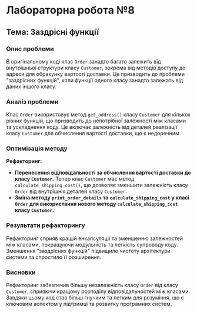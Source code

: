 # Лабораторна робота №8
## Тема: Заздрісні функції

### Опис проблеми
В оригінальному коді клас `Order` занадто багато залежить від внутрішньої структури класу `Customer`, зокрема від методів доступу до адреси для обрахунку вартості доставки. Це призводить до проблеми "заздрісних функцій", коли функції одного класу занадто залежать від даних іншого класу.

### Аналіз проблеми
Клас `Order` використовує метод `get_address()` класу `Customer` для кількох різних функцій, що призводить до непотрібної залежності між класами та ускладнення коду. Це включає залежність від деталей реалізації класу `Customer` для обчислення вартості доставки, що є недоречним.

### Оптимізація методу
**Рефакторинг:** 
- **Перенесення відповідальності за обчислення вартості доставки до класу `Customer`.** Тепер клас `Customer` має метод `calculate_shipping_cost()`, що дозволяє зменшити залежність класу `Order` від внутрішніх деталей класу `Customer`.
- **Зміна методу `print_order_details` та `calculate_shipping_cost` у класі `Order` для використання нового методу `calculate_shipping_cost` класу `Customer`.**

### Результати рефакторингу
Рефакторинг сприяв кращій енкапсуляції та зменшенню залежностей між класами, покращуючи модульність та легкість супроводу коду. Зменшення "заздрісних функцій" підвищило чистоту архітектури системи та спростило її розширення.

### Висновки
Рефакторинг забезпечив більшу незалежність класу `Order` від класу `Customer`, сприяючи кращому розподілу відповідальностей між класами. Завдяки цьому код став більш гнучким та легким для розуміння, що є ключовим аспектом у підтримці та розвитку програмних систем.
